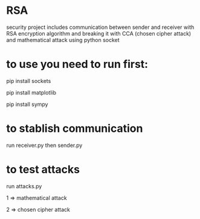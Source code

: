 # RSA
security project includes communication between sender and receiver with RSA encryption algorithm and breaking it with CCA (chosen cipher attack) and mathematical attack using python socket
# to use you need to run first:
pip install sockets

pip install matplotlib

pip install sympy
# to stablish communication 
run receiver.py then sender.py
# to test attacks 
run attacks.py

1 => mathematical attack

2 => chosen cipher attack

